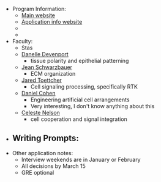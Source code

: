 - Program Information:
	- [Main website](https://molbio.princeton.edu/graduate)
	- [Application info website](https://gradschool.princeton.edu/academics/degrees-requirements/fields-study/molecular-biology)
	-
	-
- Faculty:
	- Stas
	- [Danelle Devenport](https://molbio.princeton.edu/people/danelle-devenport)
		- tissue polarity and epithelial patterning
	- [Jean Schwarzbauer](https://molbio.princeton.edu/people/jean-e-schwarzbauer)
		- ECM organization
	- [Jared Toettcher](https://molbio.princeton.edu/people/jared-e-toettcher)
		- Cell signaling processing, specifically RTK
	- [Daniel Cohen](https://mae.princeton.edu/people/faculty/cohen)
		- Engineering artificial cell arrangements
		- Very interesting, I don't know anything about this
	- [Celeste Nelson](https://cbe.princeton.edu/people/celeste-nelson)
		- cell cooperation and signal integration
- Writing Prompts:
	-
- Other application notes:
	- Interview weekends are in January or February
	- All decisions by March 15
	- GRE optional